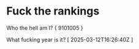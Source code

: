 # Fuck the rankings

Who the hell am I?
{ 9101005 }

What fucking year is it?
[ 2025-03-12T16:26:40Z ]
